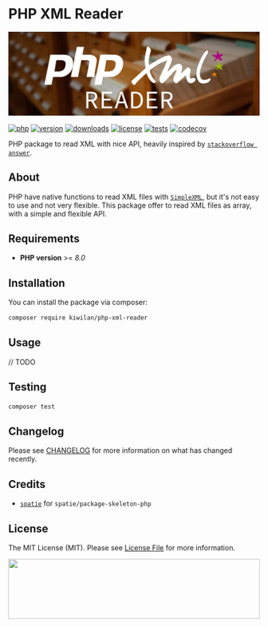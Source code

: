 # PHP XML Reader

![Banner with cards catalog picture in background and PHP XML Reader title](docs/banner.jpg)

[![php][php-version-src]][php-version-href]
[![version][version-src]][version-href]
[![downloads][downloads-src]][downloads-href]
[![license][license-src]][license-href]
[![tests][tests-src]][tests-href]
[![codecov][codecov-src]][codecov-href]

PHP package to read XML with nice API, heavily inspired by [`stackoverflow answer`](https://stackoverflow.com/a/46349713/11008206).

## About

PHP have native functions to read XML files with [`SimpleXML`](https://www.php.net/manual/en/book.simplexml.php), but it's not easy to use and not very flexible. This package offer to read XML files as array, with a simple and flexible API.

## Requirements

-   **PHP version** >= _8.0_

## Installation

You can install the package via composer:

```bash
composer require kiwilan/php-xml-reader
```

## Usage

// TODO

## Testing

```bash
composer test
```

## Changelog

Please see [CHANGELOG](CHANGELOG.md) for more information on what has changed recently.

## Credits

-   [`spatie`](https://github.com/spatie) for `spatie/package-skeleton-php`

## License

The MIT License (MIT). Please see [License File](LICENSE.md) for more information.

[<img src="https://user-images.githubusercontent.com/48261459/201463225-0a5a084e-df15-4b11-b1d2-40fafd3555cf.svg" height="120rem" width="100%" />](https://github.com/kiwilan)

[version-src]: https://img.shields.io/packagist/v/kiwilan/php-xml-reader.svg?style=flat-square&colorA=18181B&colorB=777BB4
[version-href]: https://packagist.org/packages/kiwilan/php-xml-reader
[php-version-src]: https://img.shields.io/static/v1?style=flat-square&label=PHP&message=v8.1&color=777BB4&logo=php&logoColor=ffffff&labelColor=18181b
[php-version-href]: https://www.php.net/
[downloads-src]: https://img.shields.io/packagist/dt/kiwilan/php-xml-reader.svg?style=flat-square&colorA=18181B&colorB=777BB4
[downloads-href]: https://packagist.org/packages/kiwilan/php-xml-reader
[license-src]: https://img.shields.io/github/license/kiwilan/php-xml-reader.svg?style=flat-square&colorA=18181B&colorB=777BB4
[license-href]: https://github.com/kiwilan/php-xml-reader/blob/main/README.md
[tests-src]: https://img.shields.io/github/actions/workflow/status/kiwilan/php-xml-reader/run-tests.yml?branch=main&label=tests&style=flat-square&colorA=18181B
[tests-href]: https://packagist.org/packages/kiwilan/php-xml-reader
[codecov-src]: https://codecov.io/gh/kiwilan/php-xml-reader/branch/main/graph/badge.svg?token=P9XIK2KV9G
[codecov-href]: https://codecov.io/gh/kiwilan/php-xml-reader

